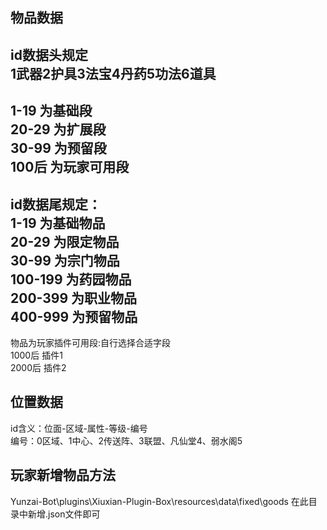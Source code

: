  ## 物品数据    
id数据头规定   
1武器2护具3法宝4丹药5功法6道具    
-----------------------------
1-19   为基础段    
20-29  为扩展段    
30-99  为预留段    
100后  为玩家可用段     
------------------------------
id数据尾规定：    
1-19    为基础物品     
20-29   为限定物品    
30-99   为宗门物品     
100-199 为药园物品     
200-399 为职业物品     
400-999 为预留物品     
-----------------------------
物品为玩家插件可用段:自行选择合适字段   
1000后  插件1    
2000后  插件2    
     
## 位置数据       
id含义：位面-区域-属性-等级-编号        
编号：0区域、1中心、2传送阵、3联盟、凡仙堂4、弱水阁5    

## 玩家新增物品方法
Yunzai-Bot\plugins\Xiuxian-Plugin-Box\resources\data\fixed\goods
在此目录中新增.json文件即可